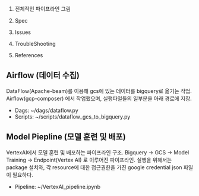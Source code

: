 1. 전체적인 파이프라인 그림

2. Spec

3. Issues

4. TroubleShooting

5. References


## Airflow (데이터 수집)

DataFlow(Apache-beam)를 이용해 gcs에 있는 데이터를 bigquery로 옮기는 작업.  
Airflow(gcp-composer) 에서 작업했으며, 실행파일들의 일부분을 아래 경로에 저장.
- Dags: ~/dags/dataflow.py
- Scripts: ~/scripts/dataflow_gcs_to_bigquery.py

## Model Piepline (모델 훈련 및 배포)

VertexAI에서 모델 훈련 및 배포하는 파이프라인 구조. 
Bigquery -> GCS -> Model Training -> Endpoint(Vertex AI) 로 이루어진 파이프라인. 
실행을 위해서는 package 설치와, 각 resource에 대한 접근권한을 가진 google credential json 파일이 필요하다. 

- Pipeline: ~/VertexAI_pipeline.ipynb
